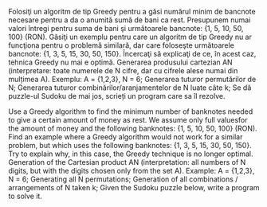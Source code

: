 
Folosiţi un algoritm de tip Greedy pentru a găsi numărul minim de bancnote necesare pentru a da o anumită sumă de bani ca rest. Presupunem numai valori întregi pentru suma de bani şi următoarele bancnote: {1, 5, 10, 50, 100} (RON).
Găsiţi un exemplu pentru care un algoritm de tip Greedy nu ar funcţiona pentru o problemă similară, dar care foloseşte următoarele bancnote: {1, 3, 5, 15, 30, 50, 150}. Încercaţi să explicaţi de ce, în acest caz, tehnica Greedy nu mai e optimă.
Generarea produsului cartezian AN (interpretare: toate numerele de N cifre, dar cu cifrele alese numai din mulțimea A). Exemplu: A = {1,2,3}, N = 6;
Generarea tuturor permutărilor de N;
Generarea tuturor combinărilor/aranjamentelor de N luate câte k;
Se dă puzzle-ul Sudoku de mai jos, scrieți un program care sa îl rezolve.


Use a Greedy algorithm to find the minimum number of banknotes needed to give a certain amount of money as rest. We assume only full values ​​for the amount of money and the following banknotes: {1, 5, 10, 50, 100} (RON).
Find an example where a Greedy algorithm would not work for a similar problem, but which uses the following banknotes: {1, 3, 5, 15, 30, 50, 150}. Try to explain why, in this case, the Greedy technique is no longer optimal.
Generation of the Cartesian product AN (interpretation: all numbers of N digits, but with the digits chosen only from the set A). Example: A = {1,2,3}, N = 6;
Generating all N permutations;
Generation of all combinations / arrangements of N taken k;
Given the Sudoku puzzle below, write a program to solve it.
